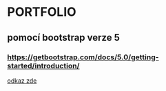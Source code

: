 # PORTFOLIO
## pomocí bootstrap verze 5
### https://getbootstrap.com/docs/5.0/getting-started/introduction/

[odkaz zde](https://mariandemel.github.io/portfolio1)
